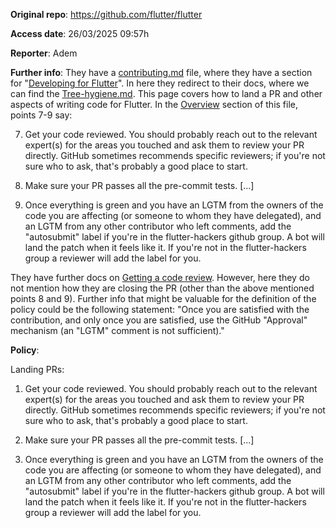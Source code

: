**Original repo**: https://github.com/flutter/flutter

**Access date**: 26/03/2025 09:57h

**Reporter**: Adem

**Further info**: They have a [contributing.md](https://github.com/flutter/flutter/blob/master/CONTRIBUTING.md) file, where they have a section for "[Developing for Flutter](https://github.com/flutter/flutter/blob/master/CONTRIBUTING.md#developing-for-flutter)". In here they redirect to their docs, where we can find the [Tree-hygiene.md](https://github.com/flutter/flutter/blob/master/docs/contributing/Tree-hygiene.md). This page covers how to land a PR and other aspects of writing code for Flutter. In the [Overview](https://github.com/flutter/flutter/blob/master/docs/contributing/Tree-hygiene.md#overview) section of this file, points 7-9 say:

7. Get your code reviewed. You should probably reach out to the relevant expert(s) for the areas you touched and ask them to review your PR directly. GitHub sometimes recommends specific reviewers; if you're not sure who to ask, that's probably a good place to start.

8. Make sure your PR passes all the pre-commit tests. [...]

9. Once everything is green and you have an LGTM from the owners of the code you are affecting (or someone to whom they have delegated), and an LGTM from any other contributor who left comments, add the "autosubmit" label if you're in the flutter-hackers github group. A bot will land the patch when it feels like it. If you're not in the flutter-hackers group a reviewer will add the label for you.

They have further docs on [Getting a code review](https://github.com/flutter/flutter/blob/master/docs/contributing/Tree-hygiene.md#getting-a-code-review). 
However, here they do not mention how they are closing the PR (other than the above mentioned points 8 and 9).
Further info that might be valuable for the definition of the policy could be the following statement: "Once you are satisfied with the contribution, and only once you are satisfied, use the GitHub "Approval" mechanism (an "LGTM" comment is not sufficient)."

**Policy**: 

Landing PRs:
1. Get your code reviewed. You should probably reach out to the relevant expert(s) for the areas you touched and ask them to review your PR directly. GitHub sometimes recommends specific reviewers; if you're not sure who to ask, that's probably a good place to start.

2. Make sure your PR passes all the pre-commit tests. [...]

3. Once everything is green and you have an LGTM from the owners of the code you are affecting (or someone to whom they have delegated), and an LGTM from any other contributor who left comments, add the "autosubmit" label if you're in the flutter-hackers github group. A bot will land the patch when it feels like it. If you're not in the flutter-hackers group a reviewer will add the label for you.